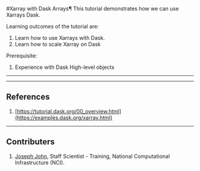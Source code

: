 #Xarray with Dask Arrays¶
This tutorial demonstrates how we can use Xarrays Dask.

Learning outcomes of the tutorial are:
1. Learn how to use Xarrays with Dask.
2. Learn how to scale Xarray on Dask

Prerequisite:
1. Experience with Dask High-level objects 

***


***
## References
1. [https://tutorial.dask.org/00_overview.html](https://examples.dask.org/xarray.html)

*** 
## Contributers
1. [Joseph John](https://www.josephjohn.org), Staff Scientist - Training, National Computational Infrastructure (NCI).





